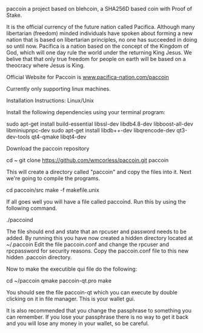 paccoin a project based on blehcoin, a SHA256D based coin with Proof of Stake.

It is the official currency of the future nation called Pacifica. Although many libertarian (freedom) minded 
individuals have spoken about forming a new nation that is based on libertarian principles, no one has succeeded 
in doing so until now. Pacifica is a nation based on the concept of the Kingdom of God, which will one day rule 
the world under the returning King Jesus. We belive that that only true freedom for people on earth will be based 
on a theocracy where Jesus is King.

Official Website for Paccoin is www.pacifica-nation.com/paccoin

Currently only supporting linux machines.

Installation Instructions: Linux/Unix

Install the following dependencies using your terminal program:

sudo apt-get install build-essential libssl-dev libdb4.8-dev libboost-all-dev libminiupnpc-dev
sudo apt-get install libdb++-dev libqrencode-dev qt3-dev-tools qt4-qmake libqt4-dev

Download the paccoin repository

cd ~
git clone https://github.com/wmcorless/paccoin.git paccoin

This will create a directory called "paccoin" and copy the files into it. Next we're going to compile the programs.

cd paccoin/src
make -f makefile.unix

If all goes well you will have a file called paccoind. Run this by using the following command.

./paccoind

The file should end and state that an rpcuser and password needs to be added. By running this you have now created 
a hidden directory located at ~/.paccoin Edit the file paccoin.conf and change the rpcuser and rpcpassword for security 
reasons. Copy the paccoin.conf file to this new hidden .paccoin directory.

Now to make the executible qui file do the following:

cd ~/paccoin
qmake paccoin-qt.pro
make

You should see the file paccoin-qt which you can execute by double clicking on it in file manager. This is your wallet 
gui.

It is also recommended that you change the passphrase to something you can remember. If you lose your passphrase 
there is no way to get it back and you will lose any money in your wallet, so be careful.
